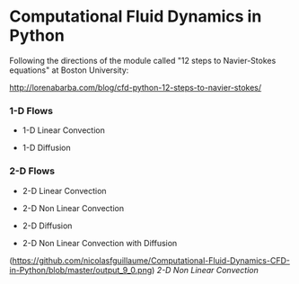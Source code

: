 
# Computational Fluid Dynamics in Python

Following the directions of the module called "12 steps to Navier-Stokes equations" at Boston University: 

http://lorenabarba.com/blog/cfd-python-12-steps-to-navier-stokes/

### 1-D Flows

- 1-D Linear Convection

- 1-D Diffusion

### 2-D Flows

- 2-D Linear Convection

- 2-D Non Linear Convection

- 2-D Diffusion

- 2-D Non Linear Convection with Diffusion


(https://github.com/nicolasfguillaume/Computational-Fluid-Dynamics-CFD-in-Python/blob/master/output_9_0.png)
*2-D Non Linear Convection*
